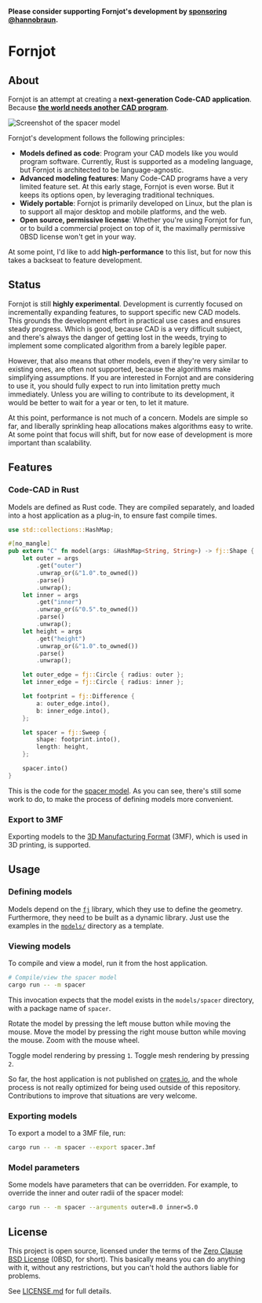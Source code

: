 **Please consider supporting Fornjot's development by [sponsoring @hannobraun](https://github.com/sponsors/hannobraun).**

# Fornjot

## About

Fornjot is an attempt at creating a **next-generation Code-CAD application**. Because [**the world needs another CAD program**](https://github.com/sponsors/hannobraun).

![Screenshot of the spacer model](https://github.com/hannobraun/fornjot/blob/main/models/spacer/spacer.png)

Fornjot's development follows the following principles:

- **Models defined as code**: Program your CAD models like you would program software. Currently, Rust is supported as a modeling language, but Fornjot is architected to be language-agnostic.
- **Advanced modeling features**: Many Code-CAD programs have a very limited feature set. At this early stage, Fornjot is even worse. But it keeps its options open, by leveraging traditional techniques.
- **Widely portable**: Fornjot is primarily developed on Linux, but the plan is to support all major desktop and mobile platforms, and the web.
- **Open source, permissive license**: Whether you're using Fornjot for fun, or to build a commercial project on top of it, the maximally permissive 0BSD license won't get in your way.

At some point, I'd like to add **high-performance** to this list, but for now this takes a backseat to feature development.


## Status

Fornjot is still **highly experimental**. Development is currently focused on incrementally expanding features, to support specific new CAD models. This grounds the development effort in practical use cases and ensures steady progress. Which is good, because CAD is a very difficult subject, and there's always the danger of getting lost in the weeds, trying to implement some complicated algorithm from a barely legible paper.

However, that also means that other models, even if they're very similar to existing ones, are often not supported, because the algorithms make simplifying assumptions. If you are interested in Fornjot and are considering to use it, you should fully expect to run into limitation pretty much immediately. Unless you are willing to contribute to its development, it would be better to wait for a year or ten, to let it mature.

At this point, performance is not much of a concern. Models are simple so far, and liberally sprinkling heap allocations makes algorithms easy to write. At some point that focus will shift, but for now ease of development is more important than scalability.


## Features

### Code-CAD in Rust

Models are defined as Rust code. They are compiled separately, and loaded into a host application as a plug-in, to ensure fast compile times.

``` rust
use std::collections::HashMap;

#[no_mangle]
pub extern "C" fn model(args: &HashMap<String, String>) -> fj::Shape {
    let outer = args
        .get("outer")
        .unwrap_or(&"1.0".to_owned())
        .parse()
        .unwrap();
    let inner = args
        .get("inner")
        .unwrap_or(&"0.5".to_owned())
        .parse()
        .unwrap();
    let height = args
        .get("height")
        .unwrap_or(&"1.0".to_owned())
        .parse()
        .unwrap();

    let outer_edge = fj::Circle { radius: outer };
    let inner_edge = fj::Circle { radius: inner };

    let footprint = fj::Difference {
        a: outer_edge.into(),
        b: inner_edge.into(),
    };

    let spacer = fj::Sweep {
        shape: footprint.into(),
        length: height,
    };

    spacer.into()
}
```

This is the code for the [spacer model](/models/spacer). As you can see, there's still some work to do, to make the process of defining models more convenient.

### Export to 3MF

Exporting models to the [3D Manufacturing Format](https://en.wikipedia.org/wiki/3D_Manufacturing_Format) (3MF), which is used in 3D printing, is supported.


## Usage

### Defining models

Models depend on the [`fj`](/fj) library, which they use to define the geometry. Furthermore, they need to be built as a dynamic library. Just use the examples in the [`models/`](/models) directory as a template.

### Viewing models

To compile and view a model, run it from the host application.

``` sh
# Compile/view the spacer model
cargo run -- -m spacer
```

This invocation expects that the model exists in the `models/spacer` directory, with a package name of `spacer`.

Rotate the model by pressing the left mouse button while moving the mouse. Move the model by pressing the right mouse button while moving the mouse. Zoom with the mouse wheel.

Toggle model rendering by pressing `1`. Toggle mesh rendering by pressing `2`.

So far, the host application is not published on [crates.io](https://crates.io/), and the whole process is not really optimized for being used outside of this repository. Contributions to improve that situations are very welcome.

### Exporting models

To export a model to a 3MF file, run:

``` sh
cargo run -- -m spacer --export spacer.3mf
```

### Model parameters

Some models have parameters that can be overridden. For example, to override the inner and outer radii of the spacer model:

``` sh
cargo run -- -m spacer --arguments outer=8.0 inner=5.0
```


## License

This project is open source, licensed under the terms of the [Zero Clause BSD License] (0BSD, for short). This basically means you can do anything with it, without any restrictions, but you can't hold the authors liable for problems.

See [LICENSE.md] for full details.

[`fj`]: https://crates.io/crates/fj
[Zero Clause BSD License]: https://opensource.org/licenses/0BSD
[LICENSE.md]: https://github.com/hannobraun/fornjot/blob/main/LICENSE.md
